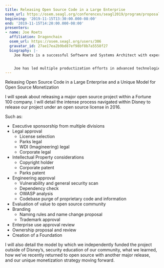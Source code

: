 ```yaml
---
title: Releasing Open Source Code in a Large Enterprise
osem_url: https://osem.seagl.org/conferences/seagl2019/program/proposals/652
beginning: '2019-11-15T13:30:00.000-08:00'
end: '2019-11-15T14:20:00.000-08:00'
presenters:
- name: Joe Roets
  affiliation: Dragonchain
  osem_url: https://osem.seagl.org/users/306
  gravatar_id: 27ae17ea2b9bd87ef98bf8b7a5558f27
  biography: |-
    Joe Roets is a successful Software and Systems Architect with experience as CIO, CTO, and Senior Vice President in many industries. For over 20 years at such companies as Disney, Lockheed Martin, Sprint, FBI, DoD, and createTank, he has spearheaded new technology groups and led software engineering teams both large and small.


    Joe has led multiple productization efforts in advanced technologies. At Disney, Joe founded and leads a team to explore and productize a blockchain and cryptocurrency platform. As project and software lead on the MPL mobile project, he directed the process from concept/funding  to a fully operational system, delivering a next generation mobile capability to consumers and 3rd party integrators. On the cloudGatherer and BoltWS projects, Joe successfully obtained angel funding and led technical teams to build a security focused product platform with which organizations deploy their services on a cloud-provider agnostic platform.
---
```


Releasing Open Source Code in a Large Enterprise and a Unique Model for Open Source Monetization

I will speak about releasing a major open source project within a Fortune 100 company. I will detail the intense process navigated within Disney to release our project under an open source license in 2016.

Such as:

- Executive sponsorship from multiple divisions
- Legal approval
  - License selection
  - Parks legal
  - WDI (Imagineering) legal
  - Corporate legal
- Intellectual Property considerations
  - Copyright holder
  - Corporate patent
  - Parks patent
- Engineering approval
  - Vulnerability and general security scan
  - Dependency check
  - OWASP analysis
  - Codebase purge of proprietary code and information
- Evaluation of value to open source community
- Branding
  - Naming rules and name change proposal
  - Trademark approval
- Enterprise use approval review
- Ownership proposal and review
- Creation of a Foundation

I will also detail the model by which we independently funded the project
outside of Disney’s, security education of our community, what we learned, how
we’ve recently returned to open source with another major release, and our
unique monetization strategy moving forward.
